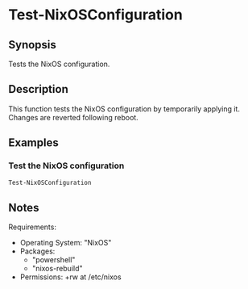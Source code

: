 # Test-NixOSConfiguration  
  
## Synopsis  
Tests the NixOS configuration.  
  
## Description  
This function tests the NixOS configuration by temporarily applying it.  
Changes are reverted following reboot.  
  
## Examples  
### Test the NixOS configuration  
```PowerShell
Test-NixOSConfiguration
```  
  
## Notes  
Requirements:  
  - Operating System: "NixOS"  
  - Packages:  
    - "powershell"  
    - "nixos-rebuild"  
  - Permissions: +rw at /etc/nixos  